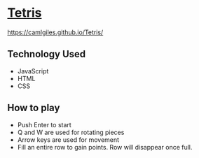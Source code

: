 # [Tetris](https://camlgiles.github.io/Tetris/)

https://camlgiles.github.io/Tetris/

## Technology Used
- JavaScript
- HTML
- CSS

## How to play
- Push Enter to start
- Q and W are used for rotating pieces
- Arrow keys are used for movement
- Fill an entire row to gain points. Row will disappear once full.
